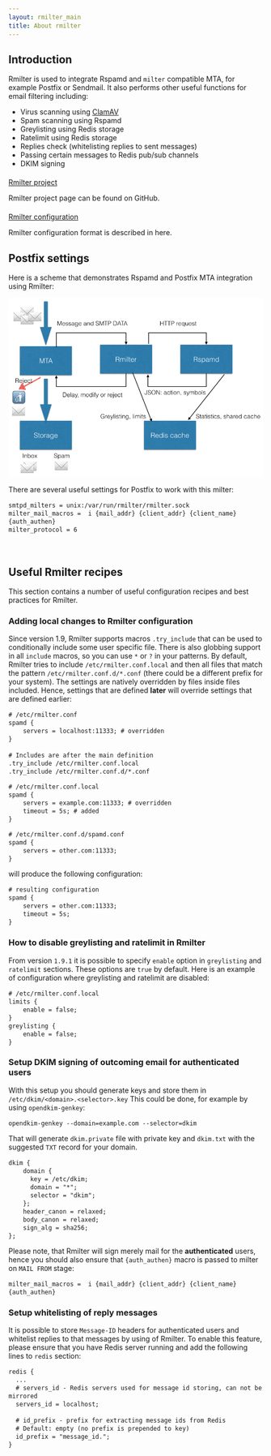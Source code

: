 ```yaml
---
layout: rmilter_main
title: About rmilter
---
```


## Introduction

Rmilter is used to integrate Rspamd and `milter` compatible MTA, for example Postfix or Sendmail. It also performs other useful functions for email filtering including:

- Virus scanning using [ClamAV](http://clamav.net)
- Spam scanning using Rspamd
- Greylisting using Redis storage
- Ratelimit using Redis storage
- Replies check (whitelisting replies to sent messages)
- Passing certain messages to Redis pub/sub channels
- DKIM signing

<div>
    <div class="row" style="margin-top: 20px; margin-bottom: 20px;">
        <div class="col-sm-3 col-xs-12">
            <a class="btn btn-social btn-github btn-block" href="http://github.com/vstakhov/rmilter"><i class="fa fa-github"></i> Rmilter project</a>
        </div>
        <div class="col-sm-9 col-xs-12">
            <p>Rmilter project page can be found on GitHub.</p>
        </div>
    </div>
    <div class="row" style="margin-top: 20px; margin-bottom: 20px;">
        <div class="col-sm-3 col-xs-12">
            <a class="btn btn-social btn-primary btn-block" href="/rmilter/configuration.html"><i class="fa fa-file-text-o"></i> Rmilter configuration</a>
        </div>
        <div class="col-sm-9 col-xs-12">
            <p>Rmilter configuration format is described in here.</p>
        </div>
    </div>
</div>

## Postfix settings

Here is a scheme that demonstrates Rspamd and Postfix MTA integration using Rmilter:

<img class="img-responsive" src="/img/rspamd-schemes.007_2.png">

There are several useful settings for Postfix to work with this milter:

    smtpd_milters = unix:/var/run/rmilter/rmilter.sock
    milter_mail_macros =  i {mail_addr} {client_addr} {client_name} {auth_authen}
    milter_protocol = 6

<div style="padding-top:20px;"></div>

## Useful Rmilter recipes

This section contains a number of useful configuration recipes and best practices for Rmilter.


### Adding local changes to Rmilter configuration

Since version 1.9, Rmilter supports macros `.try_include` that can be used to conditionally include some user specific file. There is also globbing support in all `include` macros, so you can use `*` or `?` in your patterns. By default, Rmilter tries to include `/etc/rmilter.conf.local` and then all files that match the pattern `/etc/rmilter.conf.d/*.conf` (there could be a different prefix for your system). The settings are natively overridden by files inside files included. Hence, settings that are defined **later** will override settings that are defined earlier:

~~~ucl
# /etc/rmilter.conf
spamd {
    servers = localhost:11333; # overridden
}

# Includes are after the main definition
.try_include /etc/rmilter.conf.local
.try_include /etc/rmilter.conf.d/*.conf
~~~

~~~ucl
# /etc/rmilter.conf.local
spamd {
    servers = example.com:11333; # overridden
    timeout = 5s; # added
}
~~~

~~~ucl
# /etc/rmilter.conf.d/spamd.conf
spamd {
    servers = other.com:11333;
}
~~~

will produce the following configuration:

~~~ucl
# resulting configuration
spamd {
    servers = other.com:11333;
    timeout = 5s;
}
~~~

### How to disable greylisting and ratelimit in Rmilter

From version `1.9.1` it is possible to specify `enable` option in `greylisting` and `ratelimit` sections. These options are `true` by default. Here is an example of configuration where greylisting and ratelimit are disabled:

~~~ucl
# /etc/rmilter.conf.local
limits {
    enable = false;
}
greylisting {
    enable = false;
}
~~~

### Setup DKIM signing of outcoming email for authenticated users

With this setup you should generate keys and store them in `/etc/dkim/<domain>.<selector>.key`
This could be done, for example by using `opendkim-genkey`:

    opendkim-genkey --domain=example.com --selector=dkim

That will generate `dkim.private` file with private key and `dkim.txt` with the suggested `TXT` record for your domain.

    dkim {
        domain {
          key = /etc/dkim;
          domain = "*";
          selector = "dkim";
        };
        header_canon = relaxed;
        body_canon = relaxed;
        sign_alg = sha256;
    };

Please note, that Rmilter will sign merely mail for the **authenticated** users, hence you should also ensure that `{auth_authen}` macro
is passed to milter on `MAIL FROM` stage:

    milter_mail_macros =  i {mail_addr} {client_addr} {client_name} {auth_authen}

### Setup whitelisting of reply messages

It is possible to store `Message-ID` headers for authenticated users and whitelist replies to that messages by using of Rmilter. To enable this
feature, please ensure that you have Redis server running and add the following lines to `redis` section:

    redis {
      ...
      # servers_id - Redis servers used for message id storing, can not be mirrored
      servers_id = localhost;

      # id_prefix - prefix for extracting message ids from Redis
      # Default: empty (no prefix is prepended to key)
      id_prefix = "message_id.";
    }
